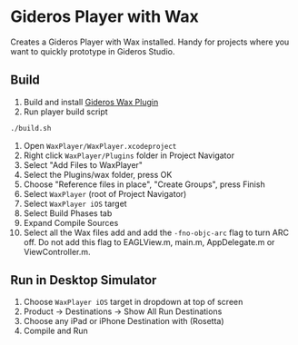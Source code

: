 # Gideros Player with Wax
Creates a Gideros Player with Wax installed.  Handy for projects where you want to quickly prototype in Gideros Studio.

## Build
1. Build and install [Gideros Wax Plugin](../Plugin/README.md#build-plugin)
1. Run player build script
``` sh
./build.sh
```
1. Open `WaxPlayer/WaxPlayer.xcodeproject`
1. Right click `WaxPlayer/Plugins` folder in Project Navigator
1. Select "Add Files to WaxPlayer"
1. Select the Plugins/wax folder, press OK
1. Choose "Reference files in place", "Create Groups", press Finish
1. Select `WaxPlayer` (root of Project Navigator) 
1. Select `WaxPlayer iOS` target
1. Select Build Phases tab
1. Expand Compile Sources
1. Select all the Wax files add and add the `-fno-objc-arc` flag to turn ARC off.  Do not add this flag to EAGLView.m, main.m, AppDelegate.m or ViewController.m. 

## Run in Desktop Simulator
1. Choose `WaxPlayer iOS` target in dropdown at top of screen
1. Product -> Destinations -> Show All Run Destinations
1. Choose any iPad or iPhone Destination with (Rosetta)
1. Compile and Run

